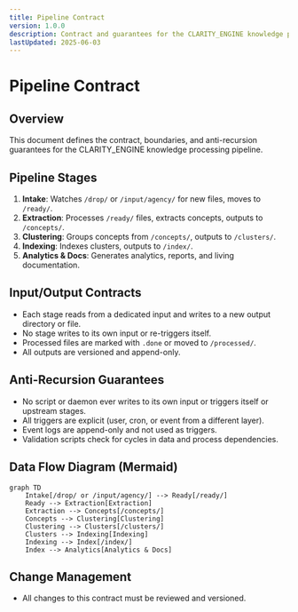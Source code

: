 ```yaml
---
title: Pipeline Contract
version: 1.0.0
description: Contract and guarantees for the CLARITY_ENGINE knowledge pipeline.
lastUpdated: 2025-06-03
---
```


# Pipeline Contract

## Overview
This document defines the contract, boundaries, and anti-recursion guarantees for the CLARITY_ENGINE knowledge processing pipeline.

## Pipeline Stages
1. **Intake**: Watches `/drop/` or `/input/agency/` for new files, moves to `/ready/`.
2. **Extraction**: Processes `/ready/` files, extracts concepts, outputs to `/concepts/`.
3. **Clustering**: Groups concepts from `/concepts/`, outputs to `/clusters/`.
4. **Indexing**: Indexes clusters, outputs to `/index/`.
5. **Analytics & Docs**: Generates analytics, reports, and living documentation.

## Input/Output Contracts
- Each stage reads from a dedicated input and writes to a new output directory or file.
- No stage writes to its own input or re-triggers itself.
- Processed files are marked with `.done` or moved to `/processed/`.
- All outputs are versioned and append-only.

## Anti-Recursion Guarantees
- No script or daemon ever writes to its own input or triggers itself or upstream stages.
- All triggers are explicit (user, cron, or event from a different layer).
- Event logs are append-only and not used as triggers.
- Validation scripts check for cycles in data and process dependencies.

## Data Flow Diagram (Mermaid)
```mermaid
graph TD
    Intake[/drop/ or /input/agency/] --> Ready[/ready/]
    Ready --> Extraction[Extraction]
    Extraction --> Concepts[/concepts/]
    Concepts --> Clustering[Clustering]
    Clustering --> Clusters[/clusters/]
    Clusters --> Indexing[Indexing]
    Indexing --> Index[/index/]
    Index --> Analytics[Analytics & Docs]
```

## Change Management
- All changes to this contract must be reviewed and versioned. 
